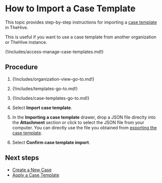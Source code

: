 # How to Import a Case Template

This topic provides step-by-step instructions for importing a [case template](about-case-templates.md) in TheHive.

This is useful if you want to use a case template from another organization or TheHive instance.

{!includes/access-manage-case-templates.md!}

## Procedure

1. {!includes/organization-view-go-to.md!}

2. {!includes/templates-go-to.md!}

3. {!includes/case-templates-go-to.md!}

4. Select **Import case template**.

5. In the **Importing a case template** drawer, drop a JSON file direclty into the **Attachment** section or click to select the JSON file from your computer. You can directly use the file you obtained from [exporting the case template](export-a-case-template.md).

6. Select **Confirm case template import**.

## Next steps

* [Create a New Case](../../../../analyst-corner/cases/create-a-new-case.md)
* [Apply a Case Template](../../../../analyst-corner/cases/apply-a-case-template.md)